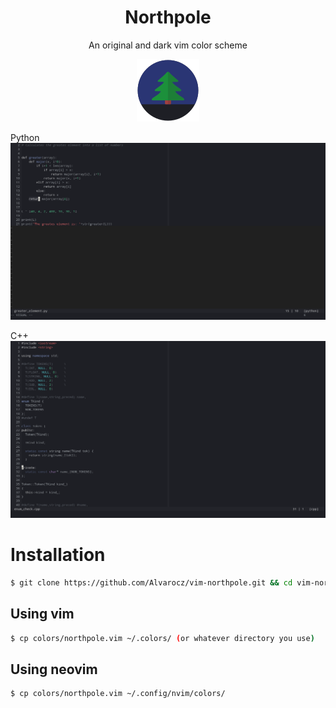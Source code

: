 <div style="text-align: center;">
	<h1>Northpole</h1>
	<p>An original and dark vim color scheme</p>
	<img src="https://raw.githubusercontent.com/Alvarocz/vim-northpole/master/assets/banner.png" alt="">
</div>

Python
<img src="https://raw.githubusercontent.com/Alvarocz/vim-northpole/master/assets/scrot-python.png">

C++
<img src="https://raw.githubusercontent.com/Alvarocz/vim-northpole/master/assets/scrot-cpp.png">

# Installation
```sh
$ git clone https://github.com/Alvarocz/vim-northpole.git && cd vim-northpole
```

## Using vim
```sh
$ cp colors/northpole.vim ~/.colors/ (or whatever directory you use)
```

## Using neovim
```sh
$ cp colors/northpole.vim ~/.config/nvim/colors/
```
